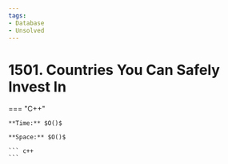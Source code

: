 ```yaml
---
tags:
- Database
- Unsolved
---
```



# 1501. Countries You Can Safely Invest In

=== "C++"

    **Time:** $O()$

    **Space:** $O()$

    ``` c++
    ```